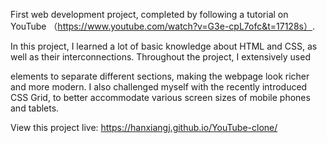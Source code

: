 First web development project, completed by following a tutorial on YouTube （https://www.youtube.com/watch?v=G3e-cpL7ofc&t=17128s）. 

In this project, I learned a lot of basic knowledge about HTML and CSS, as well as their interconnections. 
Throughout the project, I extensively used <div> elements to separate different sections, making the webpage look richer and more modern. 
I also challenged myself with the recently introduced CSS Grid, to better accommodate various screen sizes of mobile phones and tablets.

View this project live: https://hanxiangj.github.io/YouTube-clone/
